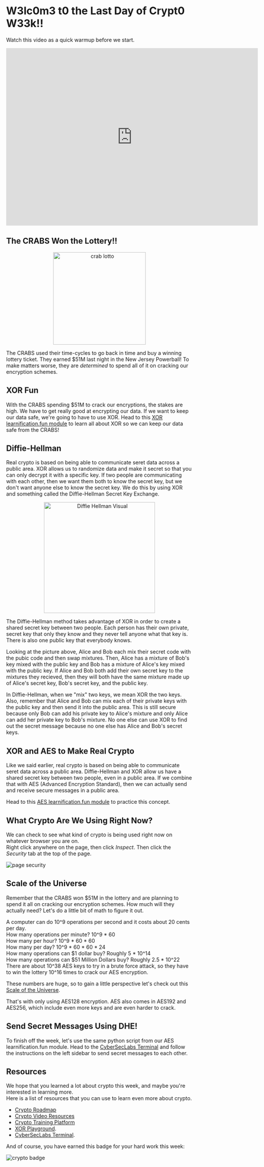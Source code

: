 # W3lc0m3 t0 the Last Day of Crypt0 W33k!!

Watch this video as a quick warmup before we start.

<iframe width="680" height="480" src="https://www.youtube.com/embed/-AkuKKJ8dN0" frameborder="0" allow="accelerometer; autoplay; encrypted-media; gyroscope; picture-in-picture" allowfullscreen></iframe>

## The CRABS Won the Lottery!!

<center>
  <img src="https://encrypted-tbn0.gstatic.com/images?q=tbn%3AANd9GcRPFW2kAZ-NMJ-aeEVkJumZ5D3trjCdpww9TQ&usqp=CAU" alt="crab lotto" width="250" />
</center>

The CRABS used their time-cycles to go back in time and buy a winning lottery ticket. 
They earned $51M last night in the New Jersey Powerball! 
To make matters worse, they are *determined* to spend all of it on cracking our encryption schemes.  

## XOR Fun

With the CRABS spending $51M to crack our encryptions, the stakes are high. 
We have to get really good at encrypting our data. 
If we want to keep our data safe, we're going to have to use XOR. 
Head to this [XOR learnification.fun module](https://learnification.fun/module/xorrox) to learn all about XOR so we can keep our data safe from the CRABS!

## Diffie-Hellman

Real crypto is based on being able to communicate seret data across a public area. 
XOR allows us to randomize data and make it secret so that you can only decrypt it with a specific key. 
If two people are communicating with each other, then we want them both to know the secret key, but we don't want anyone else to know the secret key. 
We do this by using XOR and something called the Diffie-Hellman Secret Key Exchange.

<center>
  <img src="https://upload.wikimedia.org/wikipedia/commons/thumb/4/46/Diffie-Hellman_Key_Exchange.svg/1200px-Diffie-Hellman_Key_Exchange.svg.png" alt="Diffie Hellman Visual" width="300"/>
</center>

The Diffie-Hellman method takes advantage of XOR in order to create a shared secret key between two people. 
Each person has their own private, secret key that only they know and they never tell anyone what that key is. 
There is also one public key that everybody knows. 

Looking at the picture above, Alice and Bob each mix their secret code with the pubic code and then swap mixtures. 
Then, Alice has a mixture of Bob's key mixed with the public key and Bob has a mixture of Alice's key mixed with the public key. 
If Alice and Bob both add their own secret key to the mixtures they recieved, then they will both have the same mixture made up of Alice's secret key, Bob's secret key, and the public key.

In Diffie-Hellman, when we "mix" two keys, we mean XOR the two keys. 
Also, remember that Alice and Bob can mix each of their private keys with the public key and then send it into the public area. 
This is still secure because only Bob can add his private key to Alice's mixture and only Alice can add her private key to Bob's mixture. 
No one else can use XOR to find out the secret message because no one else has Alice and Bob's secret keys.

## XOR and AES to Make Real Crypto

Like we said earlier, real crypto is based on being able to communicate seret data across a public area. Diffie-Hellman and XOR allow us have a shared secret key between two people, even in a public area. If we combine that with AES (Advanced Encryption Standard), then we can actually send and receive secure messages in a public area.

Head to this [AES learnification.fun module](https://learnification.fun/module/aes) to practice this concept.

## What Crypto Are We Using Right Now?

We can check to see what kind of crypto is being used right now on whatever browser you are on.  
Right click anywhere on the page, then click *Inspect*. Then click the *Security* tab at the top of the page.

![page security](https://udel.codes/images/page_security.PNG)

## Scale of the Universe

Remember that the CRABS won $51M in the lottery and are planning to spend it all on cracking our encryption schemes. How much will they actually need? Let's do a little bit of math to figure it out.

A computer can do 10^9 operations per second and it costs about 20 cents per day.  
How many operations per minute?  10^9 * 60  
How many per hour? 10^9 * 60 * 60  
How many per day? 10^9 * 60 * 60 * 24  
How many operations can $1 dollar buy? Roughly 5 * 10^14  
How many operations can $51 Million Dollars buy?  Roughly 2.5 * 10^22  
There are about 10^38 AES keys to try in a brute force attack, so they have to win the lottery
10^16 times to crack our AES encryption.

These numbers are huge, so to gain a little perspective let's check out this 
[Scale of the Universe](https://htwins.net/scale2/).

That's with only using AES128 encryption. 
AES also comes in AES192 and AES256, which include even more keys and are even harder to crack.  

## Send Secret Messages Using DHE!

To finish off the week, let's use the same python script from our AES learnification.fun module. 
Head to the [CyberSecLabs Terminal](http://157.230.203.138/term) and 
follow the instructions on the left sidebar to send secret messages to each other.

## Resources

We hope that you learned a lot about crypto this week, and maybe you're interested in learning more.  
Here is a list of resources that you can use to learn even more about crypto.  
 - [Crypto Roadmap](https://gist.github.com/AndyNovo/f002ad0e9eef2b7912818bdd9d26f3d6)  
 - [Crypto Video Resources](https://gist.github.com/AndyNovo/b9f11430bf645ba8b870ac851985f8e3)
 - [Crypto Training Platform](http://cryptohack.org/)
 - [XOR Playground](https://codepen.io/AndyNovo/full/dyGzGwa).  
 - [CyberSecLabs Terminal](http://157.230.203.138/term). 
 
And of course, you have earned this badge for your hard work this week:

![crypto badge](https://udel.codes/images/crypto_badge.png)
